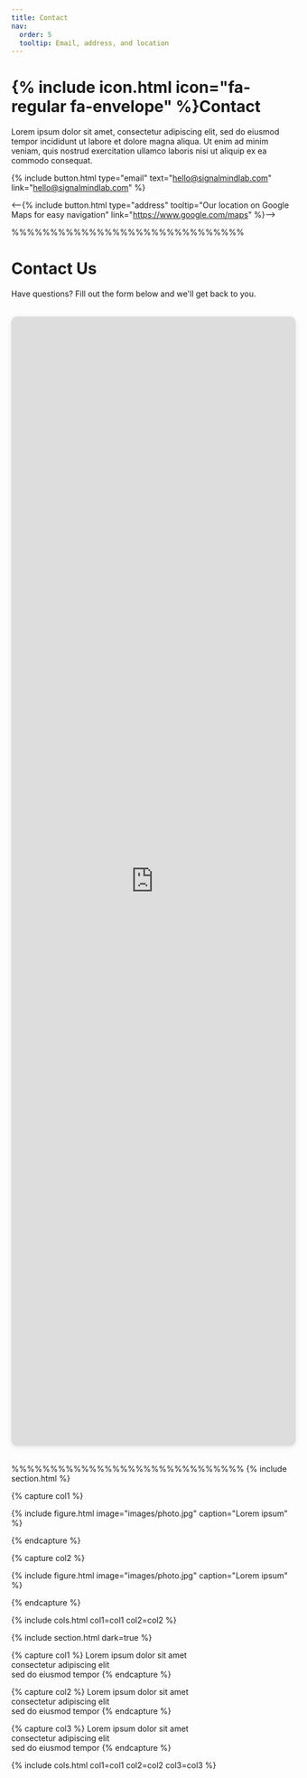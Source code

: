 ```yaml
---
title: Contact
nav:
  order: 5
  tooltip: Email, address, and location
---
```


# {% include icon.html icon="fa-regular fa-envelope" %}Contact

Lorem ipsum dolor sit amet, consectetur adipiscing elit, sed do eiusmod tempor
incididunt ut labore et dolore magna aliqua. Ut enim ad minim veniam, quis
nostrud exercitation ullamco laboris nisi ut aliquip ex ea commodo consequat.

{%
  include button.html
  type="email"
  text="hello@signalmindlab.com"
  link="hello@signalmindlab.com"
%}
<!--{%
  include button.html
  type="phone"
  text="(555) 867-5309"
  link="+1-555-867-5309"
%}-->
<--{%
  include button.html
  type="address"
  tooltip="Our location on Google Maps for easy navigation"
  link="https://www.google.com/maps"
%}-->

%%%%%%%%%%%%%%%%%%%%%%%%%%%%%%
# Contact Us

Have questions? Fill out the form below and we'll get back to you.

<div class="google-form-container">
  <iframe 
    src="https://docs.google.com/forms/d/e/1FAIpQLSfSiHK-uUaKFaeHGmHQ8o9q5-jdpApIskqSv6V2niDE8VKK7w/viewform?embedded=true" 
    width="100%" 
    height="2000" 
    frameborder="0" 
    marginheight="0" 
    marginwidth="0" 
    scrolling="no">
    Loading…
  </iframe>
</div>

<style>
.google-form-container {
  max-width: 700px;
  margin: 2rem auto;
  border-radius: 10px;
  overflow: hidden;
  box-shadow: 0 2px 8px rgba(0, 0, 0, 0.1);
}

.google-form-container iframe {
  display: block;
  background: white;
  overflow: hidden;
}
</style>
%%%%%%%%%%%%%%%%%%%%%%%%%%%%%%
{% include section.html %}

{% capture col1 %}

{%
  include figure.html
  image="images/photo.jpg"
  caption="Lorem ipsum"
%}

{% endcapture %}

{% capture col2 %}

{%
  include figure.html
  image="images/photo.jpg"
  caption="Lorem ipsum"
%}

{% endcapture %}

{% include cols.html col1=col1 col2=col2 %}

{% include section.html dark=true %}

{% capture col1 %}
Lorem ipsum dolor sit amet  
consectetur adipiscing elit  
sed do eiusmod tempor
{% endcapture %}

{% capture col2 %}
Lorem ipsum dolor sit amet  
consectetur adipiscing elit  
sed do eiusmod tempor
{% endcapture %}

{% capture col3 %}
Lorem ipsum dolor sit amet  
consectetur adipiscing elit  
sed do eiusmod tempor
{% endcapture %}

{% include cols.html col1=col1 col2=col2 col3=col3 %}
